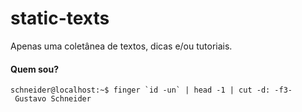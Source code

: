 # static-texts

Apenas uma coletânea de textos, dicas e/ou tutoriais.


#### Quem sou?
```console
schneider@localhost:~$ finger `id -un` | head -1 | cut -d: -f3-
 Gustavo Schneider
```
